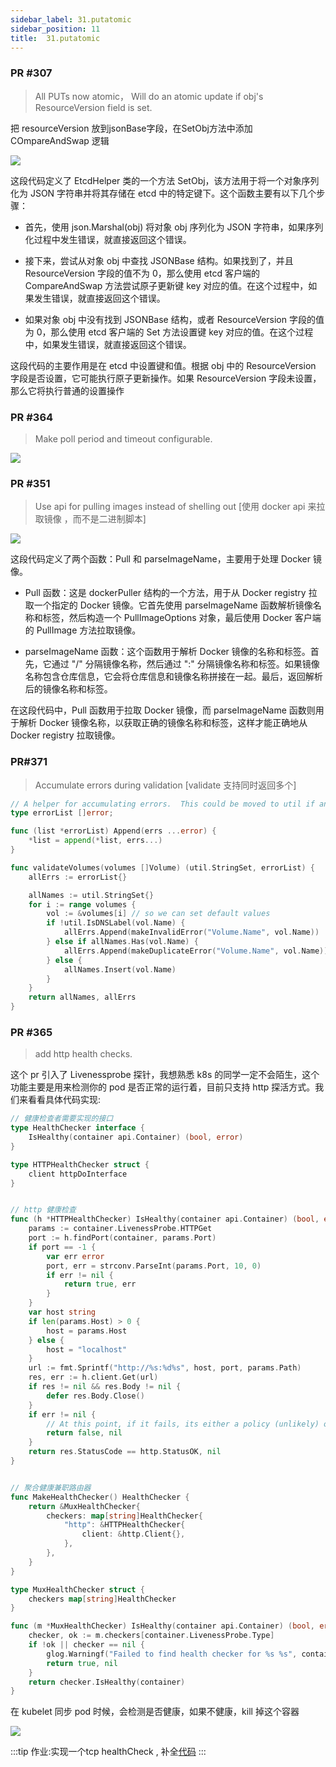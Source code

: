 ```yaml
---
sidebar_label: 31.putatomic
sidebar_position: 11
title:  31.putatomic
---
```


### PR #307
> All PUTs now atomic， Will do an atomic update if obj's ResourceVersion field is set.

把 resourceVersion 放到jsonBase字段，在SetObj方法中添加 COmpareAndSwap 逻辑

![](https://raw.githubusercontent.com/mouuii/picture/master/%E6%88%AA%E5%B1%8F2023-05-16%20%E4%B8%8B%E5%8D%882.08.21.png)

这段代码定义了 EtcdHelper 类的一个方法 SetObj，该方法用于将一个对象序列化为 JSON 字符串并将其存储在 etcd 中的特定键下。这个函数主要有以下几个步骤：

- 首先，使用 json.Marshal(obj) 将对象 obj 序列化为 JSON 字符串，如果序列化过程中发生错误，就直接返回这个错误。

- 接下来，尝试从对象 obj 中查找 JSONBase 结构。如果找到了，并且 ResourceVersion 字段的值不为 0，那么使用 etcd 客户端的 CompareAndSwap 方法尝试原子更新键 key 对应的值。在这个过程中，如果发生错误，就直接返回这个错误。

- 如果对象 obj 中没有找到 JSONBase 结构，或者 ResourceVersion 字段的值为 0，那么使用 etcd 客户端的 Set 方法设置键 key 对应的值。在这个过程中，如果发生错误，就直接返回这个错误。

这段代码的主要作用是在 etcd 中设置键和值。根据 obj 中的 ResourceVersion 字段是否设置，它可能执行原子更新操作。如果 ResourceVersion 字段未设置，那么它将执行普通的设置操作

### PR #364
> Make poll period and timeout configurable.

![](https://raw.githubusercontent.com/mouuii/picture/master/%E6%88%AA%E5%B1%8F2023-05-16%20%E4%B8%8B%E5%8D%882.22.21.png)


### PR #351
> Use api for pulling images instead of shelling out [使用 docker api 来拉取镜像 ，而不是二进制脚本] 

![](https://raw.githubusercontent.com/mouuii/picture/master/%E6%88%AA%E5%B1%8F2023-05-16%20%E4%B8%8B%E5%8D%882.27.00.png)

这段代码定义了两个函数：Pull 和 parseImageName，主要用于处理 Docker 镜像。

- Pull 函数：这是 dockerPuller 结构的一个方法，用于从 Docker registry 拉取一个指定的 Docker 镜像。它首先使用 parseImageName 函数解析镜像名称和标签，然后构造一个 PullImageOptions 对象，最后使用 Docker 客户端的 PullImage 方法拉取镜像。

- parseImageName 函数：这个函数用于解析 Docker 镜像的名称和标签。首先，它通过 "/" 分隔镜像名称，然后通过 ":" 分隔镜像名称和标签。如果镜像名称包含仓库信息，它会将仓库信息和镜像名称拼接在一起。最后，返回解析后的镜像名称和标签。

在这段代码中，Pull 函数用于拉取 Docker 镜像，而 parseImageName 函数则用于解析 Docker 镜像名称，以获取正确的镜像名称和标签，这样才能正确地从 Docker registry 拉取镜像。

### PR#371
> Accumulate errors during validation [validate 支持同时返回多个]

```go
// A helper for accumulating errors.  This could be moved to util if anyone else needs it.
type errorList []error;

func (list *errorList) Append(errs ...error) {
	*list = append(*list, errs...)
}

func validateVolumes(volumes []Volume) (util.StringSet, errorList) {
	allErrs := errorList{}

	allNames := util.StringSet{}
	for i := range volumes {
		vol := &volumes[i] // so we can set default values
		if !util.IsDNSLabel(vol.Name) {
			allErrs.Append(makeInvalidError("Volume.Name", vol.Name))
		} else if allNames.Has(vol.Name) {
			allErrs.Append(makeDuplicateError("Volume.Name", vol.Name))
		} else {
			allNames.Insert(vol.Name)
		}
	}
	return allNames, allErrs
}

```

### PR #365 
> add http health checks.

这个 pr 引入了 Livenessprobe 探针，我想熟悉 k8s 的同学一定不会陌生，这个功能主要是用来检测你的 pod 是否正常的运行着，目前只支持 http 探活方式。我们来看看具体代码实现:

```go
// 健康检查者需要实现的接口
type HealthChecker interface {
	IsHealthy(container api.Container) (bool, error)
}

type HTTPHealthChecker struct {
	client httpDoInterface
}


// http 健康检查
func (h *HTTPHealthChecker) IsHealthy(container api.Container) (bool, error) {
	params := container.LivenessProbe.HTTPGet
	port := h.findPort(container, params.Port)
	if port == -1 {
		var err error
		port, err = strconv.ParseInt(params.Port, 10, 0)
		if err != nil {
			return true, err
		}
	}
	var host string
	if len(params.Host) > 0 {
		host = params.Host
	} else {
		host = "localhost"
	}
	url := fmt.Sprintf("http://%s:%d%s", host, port, params.Path)
	res, err := h.client.Get(url)
	if res != nil && res.Body != nil {
		defer res.Body.Close()
	}
	if err != nil {
		// At this point, if it fails, its either a policy (unlikely) or HTTP protocol (likely) error.
		return false, nil
	}
	return res.StatusCode == http.StatusOK, nil
}


// 聚合健康兼职路由器
func MakeHealthChecker() HealthChecker {
	return &MuxHealthChecker{
		checkers: map[string]HealthChecker{
			"http": &HTTPHealthChecker{
				client: &http.Client{},
			},
		},
	}
}

type MuxHealthChecker struct {
	checkers map[string]HealthChecker
}

func (m *MuxHealthChecker) IsHealthy(container api.Container) (bool, error) {
	checker, ok := m.checkers[container.LivenessProbe.Type]
	if !ok || checker == nil {
		glog.Warningf("Failed to find health checker for %s %s", container.Name, container.LivenessProbe.Type)
		return true, nil
	}
	return checker.IsHealthy(container)
}
```

在 kubelet 同步 pod 时候，会检测是否健康，如果不健康，kill 掉这个容器 

![](https://raw.githubusercontent.com/mouuii/picture/master/%E6%88%AA%E5%B1%8F2023-05-16%20%E4%B8%8B%E5%8D%882.42.38.png)

:::tip
作业:实现一个tcp healthCheck , 补全[代码](https://go.dev/play/p/sf2PAHiOpTV)
:::